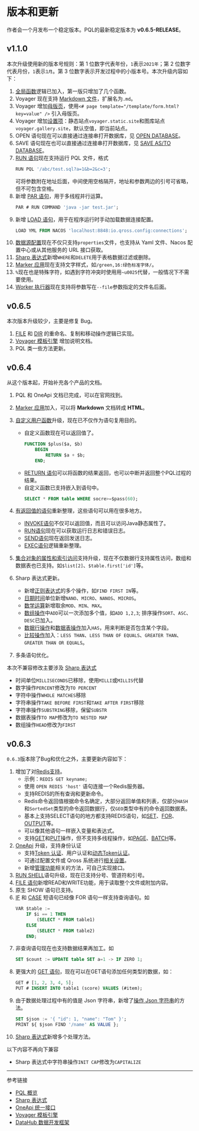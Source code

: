 # 版本和更新

作者会一个月发布一个稳定版本。PQL的最新稳定版本为 **v0.6.5-RELEASE**。 

## v1.1.0

本次升级使用新的版本号规则：第 1 位数字代表年份，`1`表示`2021年`；第 2 位数字代表月份，`1`表示`1月`。第 3 位数字表示开发过程中的小版本号。本次升级内容如下：

1. [全局函数](/pql/gloabl-function.md)逻辑已加入，第一版只增加了几个函数。
2. Voyager 现在支持 [Markdown 文件](/voyager/markdown.md)，扩展名为`.md`。
3. Voyager 增加[母版页](/voyager/master.md)，使用`<# page template="/template/form.html?key=value" />` 引入母版页。
4. Voyager 增加[设置项](/voyager/setup.md)：静态站点`voyager.static.site`和图库站点`voyager.gallery.site`，默认空值，即当前站点。
5. OPEN 语句现在可以直接通过连接串打开数据库，见 [OPEN DATABASE](/pql/open.md)。
6. SAVE 语句现在也可以直接通过连接串打开数据库，见 [SAVE AS/TO DATABASE](/pql/save.md)。
7. [RUN 语句](/pql/run.md)现在支持运行 PQL 文件，格式
    ```sql
    RUN PQL '/abc/test.sql?a=1&b=2&c=3';
    ```
    可将参数附在地址后面，中间使用空格隔开，地址和参数两边的引号可省略，但不可包含空格。
8. 新增 [PAR 语句](/pql/par.md)，用于多线程并行运算。
    ```sql
    PAR # RUN COMMAND 'java -jar test.jar';
    ```
9. 新增 [LOAD 语句](/pql/load.md)，用于在程序运行时手动加载数据连接配置。
    ```sql
    LOAD YML FROM NACOS 'localhost:8848:io.qross.config:connections';
    ```
10. [数据源配置](/pql/properties.md)现在不仅只支持`properties`文件，也支持从 Yaml 文件、Nacos 配置中心或从其他服务的 URL 接口获取。
11. [Sharp 表达式](/pql/sharp-table.md)新增`WHERE`和`DELETE`用于表格数据过滤或删除。
12. [Marker 应用](/pql/marker.md)现在支持文字样式，如`/green,16:绿色标准字体/`。
13. `%`现在也是特殊字符，如遇到字符冲突时使用用`~u0025`代替，一般情况下不需要使用。
14. [Worker 执行器](/pql/worker.md)现在支持将参数写在`--file`参数指定的文件名后面。

## v0.6.5

本次版本升级较少，主要是修复 Bug。

1. [FILE](/pql/file.md) 和 [DIR](/pql/dir.md) 的重命名、复制和移动操作逻辑已实现。
2. [Voyager 模板引擎](/voyager/overview.md) 增加说明文档。
3. PQL 类一些方法更新。

## v0.6.4

从这个版本起，开始补充各个产品的文档。

1. PQL 和 OneApi 文档已完成，可以在官网找到。
2. [Marker 应用](/pql/marker.md)加入，可以将 **Markdown** 文档转成 **HTML**。
3. [自定义用户函数](/pql/function.md)升级，现在已不仅作为语句复用目的。
    * 自定义函数现在可以返回值了。
        ```sql
        FUNCTION $plus($a, $b)
            BEGIN
                RETURN $a + $b;
            END;
        ```
    * [RETURN 语句](/pql/return.md)可以将函数的结果返回，也可以中断并返回整个PQL过程的结果。
    * 自定义函数已支持嵌入到语句中。
        ```sql
        SELECT * FROM table WHERE socre>=$pass(60);
        ```    
4. [有返回值的语句](/pql/evaluate.md)重新整理，这些语句可以用在很多地方。
    * [INVOKE语句](/pql/invoke.md)不仅可以返回值，而且可以访问Java静态属性了。
    * [RUN语句](/pql/run.md)现在可以获取运行日志和错误日志。
    * [SEND语句](/pql/send.md)现在返回发送日志。
    * [EXEC语句](/pql/exec.md)逻辑重新整理。
    
5. [集合对象的属性和索引访问](/pql/collection.md)支持升级，现在不仅数据行支持属性访问，数组和数据表也已支持。如`$list[2]`、`$table.first['id']`等。
6. Sharp 表达式更新。
    * 新增[正则表达式](/pql/sharp-regex.md)的多个操作，如`FIND FIRST IN`等。
    * [日期时间](/pql/sharp-datetime.md)单位新增`NANO`、`MICRO`、`NANOS`、`MICROS`。
    * [数学运算](/pql/sharp-numeric.md)新增取余`MOD`、`MIN`、`MAX`。
    * [数组操作](/pql/sharp-array.md)中`ADD`可以一次添加多个值，如`ADD 1,2,3`; 排序操作`SORT`、`ASC`、`DESC`已加入。
    * [数据行操作](/pql/sharp-row.md)和[数据表操作](/pql/sharp-table.md)加入`HAS`，用来判断是否包含某个字段。
    * [比较操作](/pql/sharp-if.md)加入：`LESS THAN`、`LESS THAN OF EQUALS`、`GREATER THAN`、`GREATER THAN OR EQUALS`。
7. 多条语句优化。

本次不兼容修改主要涉及 [Sharp 表达式](/pql/sharp.md)

* 时间单位`MILLISECONDS`已移除，使用`MILLI`或`MILLIS`代替
* 数字操作`PERCENT`修改为`TO PERCENT`
* 字符中操作`WHOLE MATCHES`移除
* 字符串操作`TAKE BEFORE FIRST`和`TAKE AFTER FIRST`移除 
* 字符串操作`SUBSTRING`移除，保留`SUBSTR`
* 数据表操作`TO MAP`修改为`TO NESTED MAP`
* 数组操作`HEAD`修改为`FIRST`

## v0.6.3

`0.6.3`版本除了Bug和优化之外，主要更新内容如下：

1. 增加了对[Redis支持](/pql/redis.md)。
   * 示例：`REDIS GET keyname;`
   * 使用 `OPEN REDIS 'host'` 语句连接一个Redis服务器。
   * 支持REDIS的所有查询和更新命令。
   * Redis命令返回值根据命令名确定，大部分返回单值和列表，仅部分`HASH`和`SortedSet`类型的命令返回数据行，仅`GEO`类型中有的命令返回数据表。
   * 基本上支持SELECT语句的地方都支持REDIS语句，如[SET](/pql/set.md)、[FOR](/pql/for.md)、[OUTPUT](/pql/output.md)等。
   * 可以像其他语句一样嵌入变量和表达式。
   * 支持[GET](/pql/get.md)和[PUT](/pql/put.md)操作，但不支持多线程操作，如[PAGE](/pql/page.md)、[BATCH](/pql/batch.md)等。
2. [OneApi](/oneapi/overview.md) 升级，支持身份认证
   * 支持[Token 认证](/oneapi/token.md)、用户认证和[动态Token认证](/oneapi/token.md)。
   * 可通过配置文件或 Qross 系统进行[相关设置](/oneapi/setup.md)。
   * 新增[管理功能](/oneapi/management.md)相关的方法，可自己实现接口。
3. [RUN SHELL](/pql/run.md)语句升级，现在已支持分号、管道符和引号。
4. [FILE 语句](/pql/file.md)新增READ和WRITE功能，用于读取整个文件或附加内容。
5. 原生 SHOW 语句已支持。
6. [IF](/pql/if.md) 和 [CASE](/pql/case.md) 短语句已经像 FOR 语句一样支持查询语句。如
    ```sql
    VAR $table := 
        IF $i == 1 THEN
            (SELECT * FROM table1)
        ELSE
            (SELECT * FROM table2)
        END;
    ```
7. 非查询语句现在也支持数据结果再加工。如
    ```sql
    SET $count := UPDATE table SET a=1 -> IF ZERO 1;
    ```
8. 更强大的 [GET 语句](/pql/get.md)，现在可以在GET语句添加任何类型的数据，如：
    ```sql
    GET # [1, 2, 3, 4, 5];
    PUT # INSERT INTO table1 (score) VALUES (#item);
    ```
9. 由于数据处理过程中有的值是 Json 字符串，新增了[操作 Json 字符串](/pql/sharp-json.md)的方法。
    ```sql
    SET $json := '{ "id": 1, "name": "Tom" }';
    PRINT ${ $json FIND '/name' AS VALUE }; 
    ```
10. [Sharp 表达式](/pql/sharp.md)新增多个处理方法。

以下内容不再向下兼容

* Sharp 表达式中字符串操作`INIT CAP`修改为`CAPITALIZE`

---
参考链接

* [PQL 概览](/pql/overview.md)
* [Sharp 表达式](/pql/sharp.md)
* [OneApi 统一接口](/oneapi/overview.md)
* [Voyager 模板引擎](/voyager/overview.md)
* [DataHub 数据开发框架](/datahub/overview.md)

